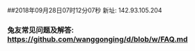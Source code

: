##2018年09月28日07时12分07秒 新址: 142.93.105.204
### 兔友常见问题及解答: https://github.com/wanggonging/d/blob/w/FAQ.md
